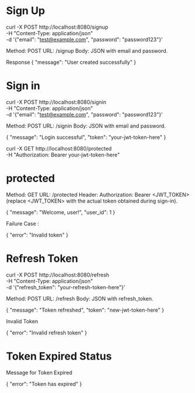 


# Sign Up 

curl -X POST http://localhost:8080/signup \
-H "Content-Type: application/json" \
-d '{"email": "test@example.com", "password": "password123"}'

Method: POST
URL: /signup
Body: JSON with email and password.

Response 
{
  "message": "User created successfully"
}


# Sign in  

curl -X POST http://localhost:8080/signin \
-H "Content-Type: application/json" \
-d '{"email": "test@example.com", "password": "password123"}'

Method: POST
URL: /signin
Body: JSON with email and password.

{
  "message": "Login successful",
  "token": "your-jwt-token-here"
}


curl -X GET http://localhost:8080/protected \
-H "Authorization: Bearer your-jwt-token-here"


# protected  

Method: GET
URL: /protected
Header: Authorization: Bearer <JWT_TOKEN> (replace <JWT_TOKEN> with the actual token obtained during sign-in).

{
  "message": "Welcome, user!",
  "user_id": 1
}


Failure Case : 

{
  "error": "Invalid token"
}

# Refresh Token 

curl -X POST http://localhost:8080/refresh \
-H "Content-Type: application/json" \
-d '{"refresh_token": "your-refresh-token-here"}'


Method: POST
URL: /refresh
Body: JSON with refresh_token.


{
  "message": "Token refreshed",
  "token": "new-jwt-token-here"
}

Invalid Token 

{
  "error": "Invalid refresh token"
}

# Token Expired Status

Message for Token Expired 

{
  "error": "Token has expired"
}



